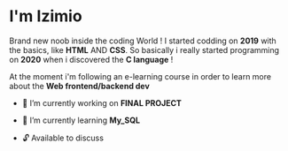 I'm Izimio
=

Brand new noob inside the coding World ! I started codding on __2019__ with the basics, like __HTML__ AND __CSS__.
So basically i really started programming on __2020__ when i discovered the __C language__ ! 

At the moment i'm following an e-learning course in order to learn more about the __Web frontend/backend dev__



 * 🔭 I’m currently working on  __FINAL PROJECT__
   
   
 * 🎈 I’m currently learning  __My_SQL__ 

 * 🔓 Available to discuss 

